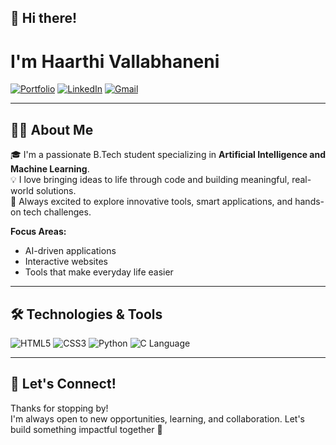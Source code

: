 ## 👋 Hi there!

# I'm Haarthi Vallabhaneni

[![Portfolio](https://img.shields.io/badge/Portfolio-222222?style=flat-square&logo=vercel&logoColor=white)](https://haarthiv13.github.io/portfolio/)
[![LinkedIn](https://img.shields.io/badge/Connect_on_LinkedIn-0A66C2?style=flat-square&logo=linkedin&logoColor=white)](https://www.linkedin.com/in/haarthi-vallabhaneni-83a27828b/)
[![Gmail](https://img.shields.io/badge/Email_Me-EA4335?style=flat-square&logo=gmail&logoColor=white)](mailto:haarthivallabhaneni13@gmail.com)

---

## 🧑‍💻 About Me

🎓 I'm a passionate B.Tech student specializing in **Artificial Intelligence and Machine Learning**.  
💡 I love bringing ideas to life through code and building meaningful, real-world solutions.  
🚀 Always excited to explore innovative tools, smart applications, and hands-on tech challenges.

**Focus Areas:**  
- AI-driven applications  
- Interactive websites  
- Tools that make everyday life easier

---

## 🛠️ Technologies & Tools

![HTML5](https://img.shields.io/badge/HTML5-E44D26?style=flat-square&logo=html5&logoColor=white)
![CSS3](https://img.shields.io/badge/CSS3-264DE4?style=flat-square&logo=css3&logoColor=white)
![Python](https://img.shields.io/badge/Python-3776AB?style=flat-square&logo=python&logoColor=white)
![C Language](https://img.shields.io/badge/C_Language-00599C?style=flat-square&logo=c&logoColor=white)

---

## 🤝 Let's Connect!

Thanks for stopping by!  
I'm always open to new opportunities, learning, and collaboration. Let's build something impactful together 🚀


<!--
**HaarthiV13/HaarthiV13** is a ✨ _special_ ✨ repository because its `README.md` (this file) appears on your GitHub profile.

Here are some ideas to get you started:

- 🔭 I’m currently working on ...
- 🌱 I’m currently learning ...
- 👯 I’m looking to collaborate on ...
- 🤔 I’m looking for help with ...
- 💬 Ask me about ...
- 📫 How to reach me: ...
- 😄 Pronouns: ...
- ⚡ Fun fact: ...
-->
